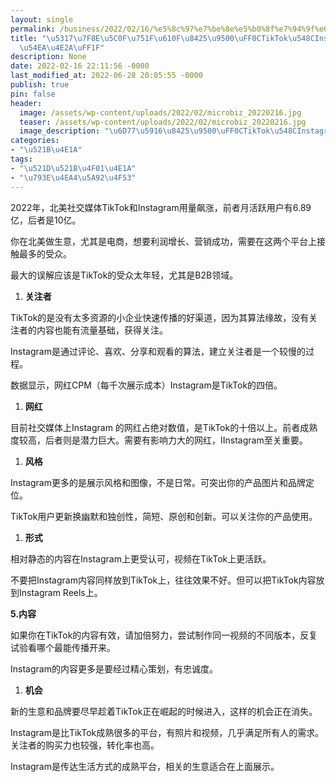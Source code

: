 ```yaml
---
layout: single
permalink: /business/2022/02/16/%e5%8c%97%e7%be%8e%e5%b0%8f%e7%94%9f%e6%84%8f%e8%90%a5%e9%94%80%ef%bc%8ctiktok%e5%92%8cinstagram%e7%94%a8%e5%93%aa%e4%b8%aa%ef%bc%9f/
title: "\u5317\u7F8E\u5C0F\u751F\u610F\u8425\u9500\uFF0CTikTok\u548CInstagram\u7528\
  \u54EA\u4E2A\uFF1F"
description: None
date: 2022-02-16 22:11:56 -0000
last_modified_at: 2022-06-28 20:05:55 -0000
publish: true
pin: false
header:
  image: /assets/wp-content/uploads/2022/02/microbiz_20220216.jpg
  teaser: /assets/wp-content/uploads/2022/02/microbiz_20220216.jpg
  image_description: "\u6D77\u5916\u8425\u9500\uFF0CTikTok\u548CInstagram\u7528\u54EA\u4E2A\uFF1F"
categories:
- "\u521B\u4E1A"
tags:
- "\u521D\u521B\u4F01\u4E1A"
- "\u793E\u4EA4\u5A92\u4F53"
---
```

2022年，北美社交媒体TikTok和Instagram用量飙涨，前者月活跃用户有6.89亿，后者是10亿。

你在北美做生意，尤其是电商，想要利润增长、营销成功，需要在这两个平台上接触最多的受众。

最大的误解应该是TikTok的受众太年轻，尤其是B2B领域。

  1. **关注者**

TikTok的是没有太多资源的小企业快速传播的好渠道，因为其算法缘故，没有关注者的内容也能有流量基础，获得关注。

Instagram是通过评论、喜欢、分享和观看的算法，建立关注者是一个较慢的过程。

数据显示，网红CPM（每千次展示成本）Instagram是TikTok的四倍。

  1. **网红**

目前社交媒体上Instagram 的网红占绝对数值，是TikTok的十倍以上。前者成熟度较高，后者则是潜力巨大。需要有影响力大的网红，IInstagram至关重要。

  1. **风格**

Instagram更多的是展示风格和图像，不是日常。可突出你的产品图片和品牌定位。

TikTok用户更新换幽默和独创性，简短、原创和创新。可以关注你的产品使用。

  1. **形式**

相对静态的内容在Instagram上更受认可，视频在TikTok上更活跃。

不要把Instagram内容同样放到TikTok上，往往效果不好。但可以把TikTok内容放到Instagram Reels上。

**5.内容**

如果你在TikTok的内容有效，请加倍努力，尝试制作同一视频的不同版本，反复试验看哪个最能传播开来。

Instagram的内容更多是要经过精心策划，有忠诚度。

  1. **机会**

新的生意和品牌要尽早趁着TikTok正在崛起的时候进入，这样的机会正在消失。

Instagram是比TikTok成熟很多的平台，有照片和视频，几乎满足所有人的需求。关注者的购买力也较强，转化率也高。

Instagram是传达生活方式的成熟平台，相关的生意适合在上面展示。
